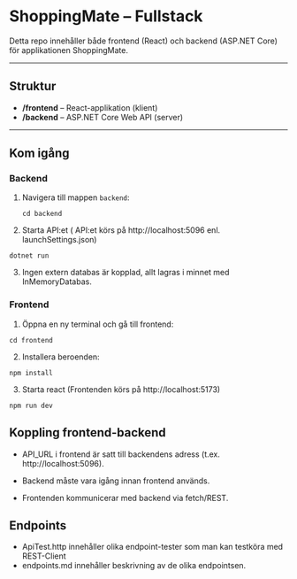 # ShoppingMate – Fullstack

Detta repo innehåller både frontend (React) och backend (ASP.NET Core) för applikationen ShoppingMate.

---

## Struktur

- **/frontend** – React-applikation (klient)
- **/backend** – ASP.NET Core Web API (server)

---

## Kom igång

### Backend

1. Navigera till mappen `backend`:
   ```
   cd backend
   ```
2. Starta API:et ( API:et körs på http://localhost:5096 enl. launchSettings.json)
 ```
 dotnet run
 ```

3. Ingen extern databas är kopplad, allt lagras i minnet med InMemoryDatabas.


### Frontend

1. Öppna en ny terminal och gå till frontend:
```
cd frontend
```
2. Installera beroenden:
```
npm install
```

3. Starta react (Frontenden körs på http://localhost:5173)
```
npm run dev
```

## Koppling frontend-backend

- API_URL i frontend är satt till backendens adress (t.ex. http://localhost:5096).

- Backend måste vara igång innan frontend används.

- Frontenden kommunicerar med backend via fetch/REST.

## Endpoints

- ApiTest.http innehåller olika endpoint-tester som man kan testköra med REST-Client
- endpoints.md innehåller beskrivning av de olika endpointsen. 
